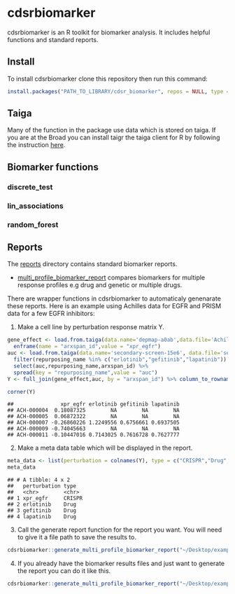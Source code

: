 cdsrbiomarker
================

cdsrbiomarker is an R toolkit for biomarker analysis. It includes
helpful functions and standard reports.

## Install

To install cdsrbiomarker clone this repository then run this
command:

``` r
install.packages("PATH_TO_LIBRARY/cdsr_biomarker", repos = NULL, type = "source")
```

## Taiga

Many of the function in the package use data which is stored on taiga.
If you are at the Broad you can install taigr the taiga client for R by
following the instruction
[here](https://github.com/broadinstitute/taigr).

## Biomarker functions

### discrete\_test

### lin\_associations

### random\_forest

## Reports

The
[reports](https://github.com/broadinstitute/cdsr_biomarker/tree/master/inst/reports)
directory contains standard biomarker
    reports.

  - [multi\_profile\_biomarker\_report](https://github.com/broadinstitute/cdsr_biomarker/tree/master/inst/reports/multi_profile_biomarker_report.Rmd)
    compares biomarkers for multiple response profiles e.g drug and
    genetic or multiple drugs.

There are wrapper functions in cdsrbiomarker to automaticaly genenarate
these reports. Here is an example using Achilles data for EGFR and PRISM
data for a few EGFR inhibitors:

1.  Make a cell line by perturbation response matrix
Y.

<!-- end list -->

``` r
gene_effect <- load.from.taiga(data.name='depmap-a0ab',data.file='Achilles_gene_effect')[,"EGFR (1956)"] %>% 
  enframe(name = "arxspan_id",value = "xpr_egfr")
auc <- load.from.taiga(data.name='secondary-screen-15e6', data.file='secondary_merged_drc_parameters') %>% 
  filter(repurposing_name %in% c("erlotinib","gefitinib","lapatinib")) %>% 
  select(auc,repurposing_name,arxspan_id) %>% 
  spread(key = "repurposing_name",value = "auc")
Y <- full_join(gene_effect,auc, by = "arxspan_id") %>% column_to_rownames(var = "arxspan_id") %>% as.matrix()
```

``` r
corner(Y)
```

    ##               xpr_egfr erlotinib gefitinib lapatinib
    ## ACH-000004  0.18087325        NA        NA        NA
    ## ACH-000005  0.06872322        NA        NA        NA
    ## ACH-000007 -0.26860226 1.2249556 0.6756661 0.6937505
    ## ACH-000009 -0.74045663        NA        NA        NA
    ## ACH-000011 -0.10447016 0.7143025 0.7616728 0.7627777

2.  Make a meta data table which will be displayed in the
report.

<!-- end list -->

``` r
meta_data <- list(perturbation = colnames(Y), type = c("CRISPR","Drug","Drug","Drug")) %>% as_tibble()
meta_data
```

    ## # A tibble: 4 x 2
    ##   perturbation type  
    ##   <chr>        <chr> 
    ## 1 xpr_egfr     CRISPR
    ## 2 erlotinib    Drug  
    ## 3 gefitinib    Drug  
    ## 4 lapatinib    Drug

3.  Call the generate report function for the report you want. You will
    need to give it a file path to save the results
to.

<!-- end list -->

``` r
cdsrbiomarker::generate_multi_profile_biomarker_report("~/Desktop/example/","example_title",Y,meta_data)
```

4.  If you already have the biomarker results files and just want to
    generate the report you can do it like
this.

<!-- end list -->

``` r
cdsrbiomarker::generate_multi_profile_biomarker_report("~/Desktop/example","example")
```
